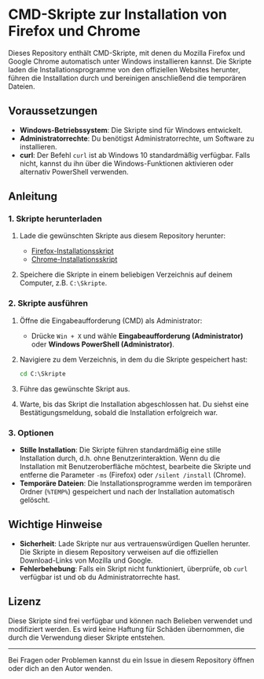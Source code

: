 # CMD-Skripte zur Installation von Firefox und Chrome

Dieses Repository enthält CMD-Skripte, mit denen du Mozilla Firefox und Google Chrome automatisch unter Windows installieren kannst. Die Skripte laden die Installationsprogramme von den offiziellen Websites herunter, führen die Installation durch und bereinigen anschließend die temporären Dateien.

## Voraussetzungen

- **Windows-Betriebssystem**: Die Skripte sind für Windows entwickelt.
- **Administratorrechte**: Du benötigst Administratorrechte, um Software zu installieren.
- **curl**: Der Befehl `curl` ist ab Windows 10 standardmäßig verfügbar. Falls nicht, kannst du ihn über die Windows-Funktionen aktivieren oder alternativ PowerShell verwenden.

## Anleitung

### 1. Skripte herunterladen

1. Lade die gewünschten Skripte aus diesem Repository herunter:
   - [Firefox-Installationsskript](firefox_install.cmd)
   - [Chrome-Installationsskript](chrome_install.cmd)

2. Speichere die Skripte in einem beliebigen Verzeichnis auf deinem Computer, z.B. `C:\Skripte`.

### 2. Skripte ausführen

1. Öffne die Eingabeaufforderung (CMD) als Administrator:
   - Drücke `Win + X` und wähle **Eingabeaufforderung (Administrator)** oder **Windows PowerShell (Administrator)**.

2. Navigiere zu dem Verzeichnis, in dem du die Skripte gespeichert hast:
   ```cmd
   cd C:\Skripte

3. Führe das gewünschte Skript aus.

4. Warte, bis das Skript die Installation abgeschlossen hat. Du siehst eine Bestätigungsmeldung, sobald die Installation erfolgreich war.

### 3. Optionen

- **Stille Installation**: Die Skripte führen standardmäßig eine stille Installation durch, d.h. ohne Benutzerinteraktion. Wenn du die Installation mit Benutzeroberfläche möchtest, bearbeite die Skripte und entferne die Parameter `-ms` (Firefox) oder `/silent /install` (Chrome).
- **Temporäre Dateien**: Die Installationsprogramme werden im temporären Ordner (`%TEMP%`) gespeichert und nach der Installation automatisch gelöscht.

## Wichtige Hinweise

- **Sicherheit**: Lade Skripte nur aus vertrauenswürdigen Quellen herunter. Die Skripte in diesem Repository verweisen auf die offiziellen Download-Links von Mozilla und Google.
- **Fehlerbehebung**: Falls ein Skript nicht funktioniert, überprüfe, ob `curl` verfügbar ist und ob du Administratorrechte hast.

## Lizenz

Diese Skripte sind frei verfügbar und können nach Belieben verwendet und modifiziert werden. Es wird keine Haftung für Schäden übernommen, die durch die Verwendung dieser Skripte entstehen.

---

Bei Fragen oder Problemen kannst du ein Issue in diesem Repository öffnen oder dich an den Autor wenden.